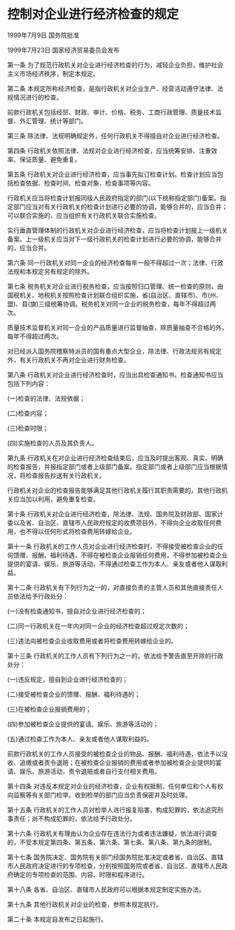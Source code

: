 # 控制对企业进行经济检查的规定

1999年7月9日 国务院批准　

1999年7月23日 国家经济贸易委员会发布　

<!-- INFO END -->

第一条 为了规范行政机关对企业进行经济检查的行为，减轻企业负担，维护社会主义市场经济秩序，制定本规定。

第二条 本规定所称经济检查，是指行政机关对企业生产、经营活动遵守法律、法规情况进行的检查。

前款行政机关包括经贸、财政、审计、价格、税务、工商行政管理、质量技术监督、外汇管理、统计等部门。

第三条 除法律、法规明确规定外，任何行政机关不得擅自对企业进行经济检查。

第四条 行政机关依照法律、法规对企业进行经济检查，应当统筹安排、注重效率、保证质量、避免重复。

第五条 行政机关对企业进行经济检查，应当事先拟订检查计划。检查计划应当包括检查依据、检查时间、检查对象、检查事项等内容。

行政机关应当将检查计划报同级人民政府指定的部门(以下统称指定部门)备案。指定部门应当对有关行政机关的检查计划进行必要的协调，能够合并的，应当合并；可以联合实施的，应当组织有关行政机关联合实施检查。

实行垂直管理体制的行政机关对企业进行经济检查，应当将检查计划报上一级机关备案。上一级机关应当对下一级行政机关的检查计划进行必要的协调，能够合并的，应当合并。

第六条 同一行政机关对同一企业的经济检查每年一般不得超过一次；法律、行政法规和本规定另有规定的除外。

第七条 税务机关对企业进行税务检查，应当按照归口管理、统一检查的原则，由国税机关、地税机关按照检查计划联合组织实施，省(自治区、直辖市)、市(州、盟)、县(旗)三级统筹协调。税务机关对同一企业的税务检查，每年不得超过两次。

质量技术监督机关对同一企业的产品质量进行监督抽查，除质量抽查不合格的外，每年不得超过两次。

对已经派入国务院稽察特派员的国有重点大型企业，除法律、行政法规另有规定外，有关行政机关不再对企业进行财务检查。

第八条 行政机关对企业进行经济检查时，应当出具检查通知书。检查通知书应当包括下列内容：

(一)检查的法律、法规依据；

(二)检查内容；

(三)检查时限；

(四)实施检查的人员及其负责人。

第九条 行政机关在对企业进行经济检查结束后，应当及时提出客观、真实、明确的检查报告，并报指定部门或者上级部门备案。指定部门或者上级部门应当根据情况，将检查报告抄送有关行政机关。

行政机关对企业的检查报告能够满足其他行政机关履行其职责需要的，其他行政机关应当加以利用，避免重复检查。

第十条 行政机关对企业进行经济检查，除法律、法规、国务院及财政部、国家计委以及省、自治区、直辖市人民政府规定的收费项目外，不得向企业收取任何费用，也不得以任何形式将检查费用转嫁给企业。

第十一条 行政机关的工作人员对企业进行经济检查时，不得接受被检查企业的任何馈赠、报酬、福利待遇，不得在被检查企业报销任何费用，不得参加被检查企业提供的宴请、娱乐、旅游等活动，不得通过检查工作为本人、亲友或者他人谋取利益。

第十二条 行政机关有下列行为之一的，对直接负责的主管人员和其他直接责任人员依法给予行政处分：

(一)没有检查通知书，擅自对企业进行经济检查的；

(二)同一行政机关在一年内对同一企业的经济检查超过规定次数的；

(三)违法向被检查企业收取费用或者将检查费用转嫁给企业的。

第十三条 行政机关的工作人员有下列行为之一的，依法给予警告直至开除的行政处分：

(一)违反规定，擅自到企业进行经济检查的；

(二)接受被检查企业的馈赠、报酬、福利待遇的；

(三)在被检查企业报销费用的；

(四)参加被检查企业提供的宴请、娱乐、旅游等活动的；

(五)通过检查工作为本人、亲友或者他人谋取利益的。

前款行政机关的工作人员接受的被检查企业的物品、报酬、福利待遇，依法予以没收、追缴或者责令退赔；在被检查企业报销的费用或者参加被检查企业提供的宴请、娱乐、旅游活动，责令退赔或者自行支付相关费用。

第十四条 对违反本规定对企业的经济检查，企业有权抵制，任何单位和个人有权向监察等有关部门检举。收到检举的部门应当负责保密并及时处理。

第十五条 行政机关的工作人员对检举人进行报复陷害，构成犯罪的，依法追究刑事责任；尚不构成犯罪的，依法给予行政处分。

第十六条 行政机关有理由认为企业存在违法行为或者违法嫌疑，依法进行调查的，不受本规定第四条、第五条、第六条、第七条、第八条、第九条的限制。

第十七条 国务院决定、国务院有关部门经国务院批准决定或者省、自治区、直辖市人民政府决定进行的专项检查，分别按照国务院或者省、自治区、直辖市人民政府确定的专项检查的范围、内容、时限和程序进行。

第十八条 各省、自治区、直辖市人民政府可以根据本规定制定实施办法。

第十九条 其他行政机关对企业的检查，参照本规定执行。

第二十条 本规定自发布之日起施行。